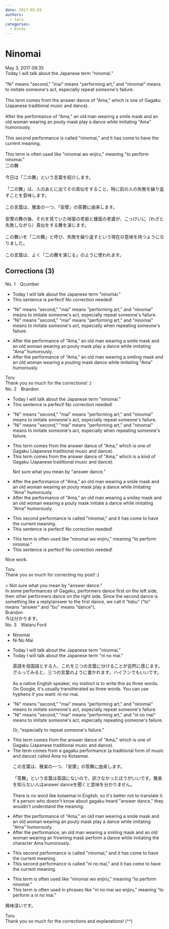 ```yaml
---
date: 2017-05-03
authors:
  - toru
categories:
  - Essay
---
```


<h1 id="subject_show">Ninomai</h1>
<div class="date">May 3, 2017 09:35</div>
<div id="post"><div id="body_show_ori">
Today I will talk about the Japanese term "ninomai."<br/><br/>"Ni" means "second," "mai" means "performing art," and "ninomai" means to imitate someone's act, especially repeat someone's failure.<br/><br/>This term comes from the answer dance of "Ama," which is one of Gagaku (Japanese traditional music and dance).<br/><br/>After the performance of "Ama," an old man wearing a smile mask and an old woman wearing an pouty mask play a dance while imitating "Ama" humorously.<br/><br/>This second performance is called "ninomai," and it has come to have the current meaning.<br/><br/>This term is often used like "ninomai wo enjiru," meaning "to perform ninomai."
</div></div>

<!-- more -->

<div id="post_ja"><div id="body_show_mo">
二の舞<br/><br/>今日は「二の舞」という言葉を紹介します。<br/><br/>「二の舞」は、人のあとに出てその真似をすること、特に前の人の失敗を繰り返すことを意味します。<br/><br/>この言葉は、雅楽の一つ、「安摩」の答舞に由来します。<br/><br/>安摩の舞の後、それを見ていた咲面の老爺と腫面の老婆が、こっけいに（わざと失敗しながら）真似をする舞を演じます。<br/><br/>この舞いを「二の舞」と呼び、失敗を繰り返すという現在の意味を持つようになりました。<br/><br/>この言葉は、よく「二の舞を演じる」のように使われます。
</div></div>

## Corrections (3)
<div id="block"><div class="first_name"> No. 1　<span class="just_name">Qcumber</span></div><div id="block2">
<ul class="correction_field">
<li class="incorrect">Today I will talk about the Japanese term "ninomai."</li>
<li class="corrected perfect">This sentence is perfect! No correction needed!</li>
</ul>
<ul class="correction_field">
<li class="incorrect">"Ni" means "second," "mai" means "performing art," and "ninomai" means to imitate someone's act, especially repeat someone's failure.</li>
<li class="corrected correct">
"Ni" means "second," "mai" means "performing art," and "ninomai" means to imitate someone's act, especially when repeating someone's failure.
</li>
</ul>
<ul class="correction_field">
<li class="incorrect">After the performance of "Ama," an old man wearing a smile mask and an old woman wearing an pouty mask play a dance while imitating "Ama" humorously.</li>
<li class="corrected correct">
After the performance of "Ama," an old man wearing a smiling mask and an old woman wearing a pouting mask dance while imitating "Ama" humorously.
</li>
</ul>
</div><div class="name"><span class="just_name">Toru</span><br>
Thank you so much for the corrections! :)
</div>
</div>
<div id="block"><div class="first_name"> No. 2　<span class="just_name">Brandon</span></div><div id="block2">
<ul class="correction_field">
<li class="incorrect">Today I will talk about the Japanese term "ninomai."</li>
<li class="corrected perfect">This sentence is perfect! No correction needed!</li>
</ul>
<ul class="correction_field">
<li class="incorrect">"Ni" means "second," "mai" means "performing art," and "ninomai" means to imitate someone's act, especially repeat someone's failure.</li>
<li class="corrected correct">
"Ni" means "second," "mai" means "performing art," and "ninomai" means to imitate someone's act, especially <span class="f_red">when repeating</span> someone's failure.
</li>
</ul>
<ul class="correction_field">
<li class="incorrect">This term comes from the answer dance of "Ama," which is one of Gagaku (Japanese traditional music and dance).</li>
<li class="corrected correct">
This term comes from the <span class="f_gray">answer</span> dance of "Ama," which is <span class="f_red">a kind of</span> Gagaku (Japanese traditional music and dance).
<p class="correction_comment">Not sure what you mean by "answer dance."</p>
</li>
</ul>
<ul class="correction_field">
<li class="incorrect">After the performance of "Ama," an old man wearing a smile mask and an old woman wearing an pouty mask play a dance while imitating "Ama" humorously.</li>
<li class="corrected correct">
After the performance of "Ama," an old man wearing a <span class="f_red">smiley</span> mask and an old woman wearing <span class="f_red">a</span> pouty mask <span class="f_red">initiate</span> a dance while imitating "Ama" humorously.
</li>
</ul>
<ul class="correction_field">
<li class="incorrect">This second performance is called "ninomai," and it has come to have the current meaning.</li>
<li class="corrected perfect">This sentence is perfect! No correction needed!</li>
</ul>
<ul class="correction_field">
<li class="incorrect">This term is often used like "ninomai wo enjiru," meaning "to perform ninomai."</li>
<li class="corrected perfect">This sentence is perfect! No correction needed!</li>
</ul>
<p class="comment_small">
 Nice work.
</p>

</div><div class="name"><span class="just_name">Toru</span><br>
Thank you so much for correcting my post! :)<br/><br/>&gt; Not sure what you mean by "answer dance."<br/>In some performances of Gagaku, performers dance first on the left side, then other performers dance on the right side. Since the second dance is something like a reply/answer to the first dance, we call it "tobu" ("to" means "answer" and "bu" means "dance").
</div>
<div class="name"><span class="just_name">Brandon</span><br>
今は分かります。
</div>
</div>
<div id="block"><div class="first_name"> No. 3　<span class="just_name">Wataru Ford</span></div><div id="block2">
<ul class="correction_field">
<li class="incorrect">Ninomai</li>
<li class="corrected correct">
<span class="f_blue">Ni No Mai</span>
</li>
</ul>
<ul class="correction_field">
<li class="incorrect">Today I will talk about the Japanese term "ninomai."</li>
<li class="corrected correct">
Today I will talk about the Japanese term "<span class="f_blue">ni no mai</span>."
<p class="correction_comment">英語を母国語とする人、これを三つの言葉に分けることが自然に感じます。グルってみると、三つの言葉のように書かれます。ハイフンでもいいです。<br/><br/>As a native English speaker, my instinct is to write this as three words. On Google, it's usually transliterated as three words. You can use hyphens if you want: ni-no-mai.</p>
</li>
</ul>
<ul class="correction_field">
<li class="incorrect">"Ni" means "second," "mai" means "performing art," and "ninomai" means to imitate someone's act, especially repeat someone's failure.</li>
<li class="corrected correct">
"Ni" means "second," "mai" means "performing art," and "<span class="f_blue">ni no mai</span>" means to imitate someone's act, especially repeat<span class="f_red">ing</span> someone's failure.
<p class="correction_comment">Or, "especially to repeat someone's failure."</p>
</li>
</ul>
<ul class="correction_field">
<li class="incorrect">This term comes from the answer dance of "Ama," which is one of Gagaku (Japanese traditional music and dance).</li>
<li class="corrected correct">
<span class="f_red">The term comes from a gagaku performance (a traditional form of music and dance) called Ama no Kotaemai.</span>
<p class="correction_comment">この言葉は、雅楽の一つ、「安摩」の答舞に由来します。<br/><br/>「答舞」という言葉は英語にないので、訳さなかったほうがいいです。雅楽を知らない人はanswer danceを聞くと意味を分かりません。<br/><br/>There is no word like kotaemai in English, so it's better not to translate it. If a person who doesn't know about gagaku heard "answer dance," they wouldn't understand the meaning.</p>
</li>
</ul>
<ul class="correction_field">
<li class="incorrect">After the performance of "Ama," an old man wearing a smile mask and an old woman wearing an pouty mask play a dance while imitating "Ama" humorously.</li>
<li class="corrected correct">
After the performance<span class="f_red">, an</span> old man wearing a <span class="f_red">smiling</span> mask and an old woman wearing an <span class="f_red">frowning</span> mask perform a dance while imitating <span class="f_red">the character</span> Ama humorously.
</li>
</ul>
<ul class="correction_field">
<li class="incorrect">This second performance is called "ninomai," and it has come to have the current meaning.</li>
<li class="corrected correct">
This second performance is called "<span class="f_blue">ni no mai</span>," and it has come to have the current meaning.
</li>
</ul>
<ul class="correction_field">
<li class="incorrect">This term is often used like "ninomai wo enjiru," meaning "to perform ninomai."</li>
<li class="corrected correct">
This term is often used <span class="f_blue">in phrases</span> like "<span class="f_blue">ni no mai</span> wo enjiru," meaning "to perform <span class="f_red">a</span> <span class="f_blue">ni no mai</span>."
</li>
</ul>
<p class="comment_small">
 興味深いです。
</p>

</div><div class="name"><span class="just_name">Toru</span><br>
Thank you so much for the corrections and explanations! (^^)
</div>
</div>
